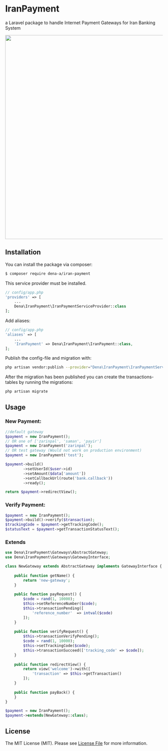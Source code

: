 # IranPayment
a Laravel package to handle Internet Payment Gateways for Iran Banking System

<p align="center"><a href="https://github.com/dena-a/iran-payment" target="_blank"><img width="650" src="https://raw.githubusercontent.com/dena-a/iran-payment/master/images/screen.png"></a></p>

## Installation

You can install the package via composer:
``` bash
$ composer require dena-a/iran-payment
```

This service provider must be installed.
```php
// config/app.php
'providers' => [
    ...
    Dena\IranPayment\IranPaymentServiceProvider::class
];
```

Add aliases:
```php
// config/app.php
'aliases' => [
    ...
    'IranPayment' => Dena\IranPayment\IranPayment::class,
];
```

Publish the config-file and migration with:
```bash
php artisan vendor:publish --provider="Dena\IranPayment\IranPaymentServiceProvider"
```
After the migration has been published you can create the transactions-tables by
running the migrations:
```bash
php artisan migrate
```

## Usage

### New Payment:
```php
//default gateway
$payment = new IranPayment();
// OR one of ['zarinpal', 'saman', 'payir']
$payment = new IranPayment('zarinpal');
// OR test gateway (Would not work on production environment)
$payment = new IranPayment('test');

$payment->build()
        ->setUserId($user->id)
        ->setAmount($data['amount'])
        ->setCallbackUrl(route('bank.callback'))
        ->ready();

return $payment->redirectView();
```

### Verify Payment:
```php
$payment = new IranPayment();
$payment->build()->verify($transaction);
$trackingCode = $payment->getTrackingCode();
$statusText = $payment->getTransactionStatusText();
```
### Extends
```php
use Dena\IranPayment\Gateways\AbstractGateway;
use Dena\IranPayment\Gateways\GatewayInterface;

class NewGateway extends AbstractGateway implements GatewayInterface {
    
    public function getName() {
        return 'new-gateway';
    }
    
    public function payRequest() {
        $code = rand(1, 10000);
        $this->setReferenceNumber($code);
        $this->transactionPending([
            'reference_number'	=> intval($code)
        ]);
    }
    
    public function verifyRequest() {
        $this->transactionVerifyPending();
        $code = rand(1, 10000);
        $this->setTrackingCode($code);
		$this->transactionSucceed(['tracking_code' => $code]);
    }
    
    public function redirectView() {
        return view('welcome')->with([
            'transaction' => $this->getTransaction()
        ]);
    }
    
    public function payBack() {
    }
}

$payment = new IranPayment();
$payment->extends(NewGateway::class);
```

## License

The MIT License (MIT). Please see [License File](LICENSE.md) for more information.
